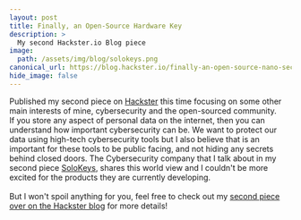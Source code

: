 ```yaml
---
layout: post
title: Finally, an Open-Source Hardware Key
description: >
  My second Hackster.io Blog piece
image:  
  path: /assets/img/blog/solokeys.png
canonical_url: https://blog.hackster.io/finally-an-open-source-nano-security-key-a8acb44ceca0
hide_image: false
---
```


Published my second piece on [Hackster](https://www.hackster.io/) this time focusing on some other main interests of mine, cybersecurity and the open-sourced community.
<br>
If you store any aspect of personal data on the internet, then you can understand how important cybersecurity can be. We want to protect our data using high-tech cybersecurity tools but I also believe that is an important for these tools to be public facing, and not hiding any secrets behind closed doors. The Cybersecurity company that I talk about in my second piece [SoloKeys](https://solokeys.com/), shares this world view and I couldn't be more excited for the products they are currently developing. <br>
<br>
But I won't spoil anything for you, feel free to check out my [second piece over on the Hackster blog](https://bit.ly/open-source-key) for more details!
<br>
